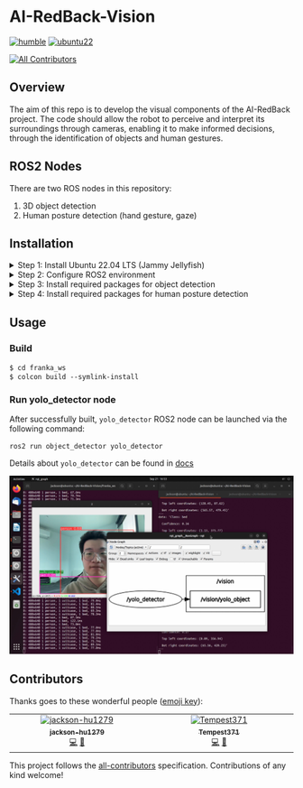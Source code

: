 # AI-RedBack-Vision
[![humble][humble-badge]][humble]
[![ubuntu22][ubuntu22-badge]][ubuntu22]
<!-- ALL-CONTRIBUTORS-BADGE:START - Do not remove or modify this section -->
[![All Contributors](https://img.shields.io/badge/all_contributors-2-orange.svg?style=flat-square)](#contributors-)
<!-- ALL-CONTRIBUTORS-BADGE:END -->
## Overview
The aim of this repo is to develop the visual components of the AI-RedBack project. The code should allow the robot to perceive and interpret its surroundings through cameras, enabling it to make informed decisions, through the identification of objects and human gestures.

## ROS2 Nodes
There are two ROS nodes in this repository:
1. 3D object detection
2. Human posture detection (hand gesture, gaze)

## Installation
<details>
  <summary>
    Step 1: Install Ubuntu 22.04 LTS (Jammy Jellyfish)
  </summary>
  
- Head to [Ubuntu release page](https://releases.ubuntu.com/jammy/) and download the “Desktop Image”
- Can either install via
  - Bootable USB flash drive
  - Virtual Machine
  - WSL
    
</details>

<details>
  <summary>
    Step 2: Configure ROS2 environment 
  </summary>
  
- Open the [official documentation](https://docs.ros.org/en/humble/Installation.html) of ROS Humble for installation instructions
    
</details>

<details>
  <summary>
    Step 3: Install required packages for object detection
  </summary>
  
- Please use `pip` to install the following packages
```
ultralytics >= 8.0
```
    
</details>

<details>
  <summary>
    Step 4: Install required packages for human posture detection
  </summary>
  
- Please use `apt-get`/'apt' to install the following packages
```
cmake-qt-gui
libopencv-dev
Caffe prerequisites (found in ./scripts/ubuntu/install_deps.sh)
protobuf-compiler
libgoogle-glog-dev
libboost-all-dev
libhdf5-dev
libatlas-base-dev
python3-dev

```
- Please use `pip` to install the following packages
```
numpy
opencv-python
```
</details>

## Usage
### Build
```
$ cd franka_ws
$ colcon build --symlink-install
```

### Run yolo_detector node
After successfully built, `yolo_detector` ROS2 node can be launched via the following command:
```
ros2 run object_detector yolo_detector
```
Details about `yolo_detector` can be found in [docs](./docs/yolo_object_detector.md)

<p align="center">
  <img src="./docs/images/yolo_detector_running2.jpg" alt="Screenshot of yolo_detector running" width="600" />
</p>

## Contributors

Thanks goes to these wonderful people ([emoji key](https://allcontributors.org/docs/en/emoji-key)):

<!-- ALL-CONTRIBUTORS-LIST:START - Do not remove or modify this section -->
<!-- prettier-ignore-start -->
<!-- markdownlint-disable -->
<table>
  <tbody>
    <tr>
      <td align="center" valign="top" width="14.28%"><a href="https://github.com/jackson-hu1279"><img src="https://avatars.githubusercontent.com/u/68998854?v=4?s=100" width="100px;" alt="jackson-hu1279"/><br /><sub><b>jackson-hu1279</b></sub></a><br /><a href="https://github.com/COMP90082-2023-SM2/AI-RedBack-Vision/commits?author=jackson-hu1279" title="Code">💻</a> <a href="https://github.com/COMP90082-2023-SM2/AI-RedBack-Vision/commits?author=jackson-hu1279" title="Documentation">📖</a></td>
      <td align="center" valign="top" width="14.28%"><a href="https://github.com/Tempest371"><img src="https://avatars.githubusercontent.com/u/102500895?v=4?s=100" width="100px;" alt="Tempest371"/><br /><sub><b>Tempest371</b></sub></a><br /><a href="https://github.com/COMP90082-2023-SM2/AI-RedBack-Vision/commits?author=Tempest371" title="Code">💻</a> <a href="https://github.com/COMP90082-2023-SM2/AI-RedBack-Vision/commits?author=Tempest371" title="Documentation">📖</a></td>
    </tr>
  </tbody>
</table>

<!-- markdownlint-restore -->
<!-- prettier-ignore-end -->

<!-- ALL-CONTRIBUTORS-LIST:END -->

This project follows the [all-contributors](https://github.com/all-contributors/all-contributors) specification. Contributions of any kind welcome!


[humble-badge]: https://img.shields.io/badge/-HUMBLE-orange?style=flat-square&logo=ros
[humble]: https://docs.ros.org/en/humble/index.html
[ubuntu22-badge]: https://img.shields.io/badge/-UBUNTU%2022%2E04-blue?style=flat-square&logo=ubuntu&logoColor=white
[ubuntu22]: https://releases.ubuntu.com/jammy/
